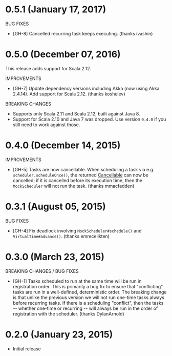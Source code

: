 # 0.5.1 (January 17, 2017)

BUG FIXES

* [GH-8] Cancelled recurring task keeps executing. (thanks ivashin)


# 0.5.0 (December 07, 2016)

This release adds support for Scala 2.12.

IMPROVEMENTS

* [GH-7] Update dependency versions including Akka (now using Akka 2.4.14).  Add support for Scala 2.12.
  (thanks koshelev)

BREAKING CHANGES

* Supports only Scala 2.11 and Scala 2.12, built against Java 8.
* Support for Scala 2.10 and Java 7 was dropped.  Use version `0.4.0` if you still need to work against those.


# 0.4.0 (December 14, 2015)

IMPROVEMENTS

* [GH-5] Tasks are now cancellable.  When scheduling a task via e.g. `scheduler.scheduleOnce()`, the returned
  [Cancellable](http://doc.akka.io/api/akka/2.3.9/index.html#akka.actor.Cancellable) can now be cancelled;
  if it is cancelled before its execution time, then the `MockScheduler` will not run the task.
  (thanks mmacfadden)


# 0.3.1 (August 05, 2015)

BUG FIXES

* [GH-4] Fix deadlock involving `MockScheduler#schedule()` and `VirtualTime#advance()`. (thanks emrecelikten)


# 0.3.0 (March 23, 2015)

BREAKING CHANGES / BUG FIXES

* [GH-1] Tasks scheduled to run at the same time will be run in registration order.
  This is primarily a bug fix to ensure that "conflicting" tasks are run in a well-defined, deterministic order.
  The breaking change is that unlike the previous version we will not run one-time tasks always before recurring tasks.
  If there is a scheduling "conflict", then the tasks -- whether one-time or recurring -- will always be run in the
  order of registration with the scheduler. (thanks DylanArnold)


# 0.2.0 (January 23, 2015)

* Initial release
